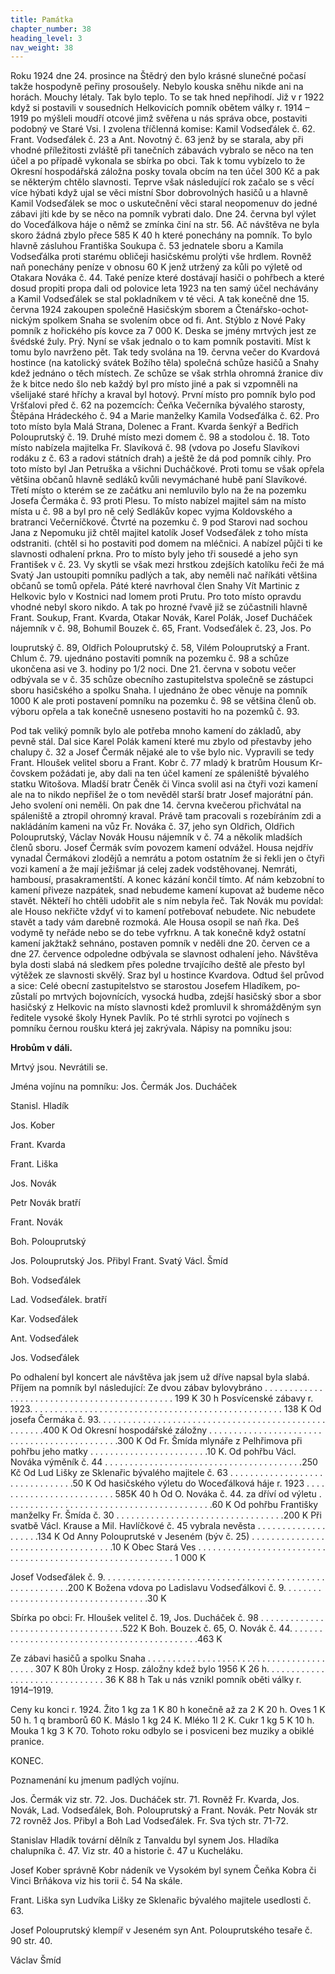 ```yaml
---
title: Památka
chapter_number: 38
heading_level: 3
nav_weight: 38
---
```



Roku 1924 dne 24. prosince na Štědrý den bylo krásné slunečné počasí takže hospodyně peřiny
prosoušely. Nebylo kouska sněhu nikde ani na horách. Mouchy létaly. Tak bylo teplo. To se tak
hned nepřihodí.
Již v r 1922 když si postavili v sousedních Helkovicích pomník obětem války r. 1914 – 1919 po­
mýšleli moudří otcové jimž svěřena u nás správa obce, postaviti podobný ve Staré Vsi. I zvolena
tříčlenná komise: Kamil Vodseďálek č. 62. Frant. Vodseďálek č. 23 a Ant. Novotný č. 63 jenž by se
starala, aby při vhodné příležitosti zvláště při tanečních zábavách vybralo se něco na ten účel a po
případě vykonala se sbírka po obci. Tak k tomu vybízelo to že Okresní hospodářská záložna posky­
tovala obcím na ten účel 300 Kč a pak se některým chtělo slavnosti. Teprve však následující rok
začalo se s věcí více hýbati když ujal se věci místní Sbor dobrovolných hasičů u a hlavně Kamil
Vodseďálek se moc o uskutečnění věci staral neopomenuv do jedné zábavi jíti kde by se něco na
pomník vybrati dalo.
Dne 24. června byl výlet do Voceďálkova háje o němž se zmínka činí na str. 56. Ač návštěva ne­
byla skoro žádná zbylo přece 585 K 40 h které ponechány na pomník. To bylo hlavně zásluhou
Františka Soukupa č. 53 jednatele sboru a Kamila Vodseďálka proti starému obličeji hasičskému
prolýti vše hrdlem. Rovněž naň ponechány peníze v obnosu 60 K jenž utržený za kůli po výletě od
Otakara Nováka č. 44. Také peníze které dostávají hasiči o pohřbech a které dosud propiti propa­
dali od polovice leta 1923 na ten samý účel nechávány a Kamil Vodseďálek se stal pokladníkem v té
věci.
A tak konečně dne 15. června 1924 zakoupen společně Hasičským sborem a Čtenářsko-ochot­
nickým spolkem Snaha se svolením obce od fi. Ant. Stýblo z Nové Paky pomník z hořického pís­
kovce za 7 000 K. Deska se jmény mrtvých jest ze švédské žuly. Prý.
Nyní se však jednalo o to kam pomník postaviti. Míst k tomu bylo navrženo pět. Tak tedy svolána
na 19. června večer do Kvardová hostince (na katolický svátek Božího těla) společná schůze hasičů
a Snahy kdež jednáno o těch místech. Ze schůze se však strhla ohromná žranice div že k bitce nedo­
šlo neb každý byl pro místo jiné a pak si vzpomněli na všelijaké staré hříchy a kraval byl hotový.
První místo pro pomník bylo pod Vršťalovi před č. 62 na pozemcích: Čeňka Večerníka bývalého
starosty, Štěpána Hrádeckého č. 94 a Marie manželky Kamila Vodseďálka č. 62. Pro toto místo byla
Malá Strana, Dolenec a Frant. Kvarda šenkýř a Bedřich Polouprutský č. 19.
Druhé místo mezi domem č. 98 a stodolou č. 18. Toto místo nabízela majitelka Fr. Slavíková č. 98
(vdova po Josefu Slavíkovi rodáku z č. 63 a radovi státních drah) a ještě že dá pod pomník cihly. Pro
toto místo byl Jan Petruška a všichni Ducháčkové. Proti tomu se však opřela většina občanů hlavně
sedláků kvůli nevymáchané hubě paní Slavíkové.
Třetí místo o kterém se ze začátku ani nemluvilo bylo na že na pozemku Josefa Čermáka č. 93
proti Plesu. To místo nabízel majitel sám na místo místa u č. 98 a byl pro ně celý Sedlákův kopec
vyjma Koldovského a bratranci Večerníčkové.
Čtvrté na pozemku č. 9 pod Starovi nad sochou Jana z Nepomuku již chtěl majitel katolík Josef
Vodseďálek z toho místa odstraniti. (chtěl si ho postaviti pod domem na mléčnici. A nabízel půjči­
ti ke slavnosti odhalení prkna. Pro to místo byly jeho tři sousedé a jeho syn František v č. 23. Vy­
skytli se však mezi hrstkou zdejších katolíku řeči že má Svatý Jan ustoupiti pomníku padlých a tak,
aby neměli nač naříkáti většina občanů se tomů opřela.
Páté které navrhoval člen Snahy Vít Martinic z Helkovic bylo v Kostnici nad lomem proti Prutu.
Pro toto místo opravdu vhodné nebyl skoro nikdo.
A tak po hrozné řvavě již se zúčastnili hlavně Frant. Soukup, Frant. Kvarda, Otakar Novák, Karel
Polák, Josef Ducháček nájemník v č. 98, Bohumil Bouzek č. 65, Frant. Vodseďálek č. 23, Jos. Po­


louprutský č. 89, Oldřich Polouprutský č. 58, Vilém Polouprutský a Frant. Chlum č. 79. ujednáno
postaviti pomník na pozemku č. 98 a schůze ukončena asi ve 3. hodiny po 1/2 noci.
Dne 21. června v sobotu večer odbývala se v č. 35 schůze obecního zastupitelstva společně se
zástupci sboru hasičského a spolku Snaha. I ujednáno že obec věnuje na pomník 1000 K ale proti
postavení pomníku na pozemku č. 98 se většina členů ob. výboru opřela a tak konečně usneseno
postaviti ho na pozemků č. 93.


Pod tak veliký pomník bylo ale potřeba mnoho kamení do základů, aby pevně stál. Dal sice Karel
Polák kamení které mu zbylo od přestavby jeho chalupy č. 32 a Josef Čermák nějaké ale to vše bylo
nic. Vypravili se tedy Frant. Hloušek velitel sboru a Frant. Kobr č. 77 mladý k bratrům Housum Kr­
čovskem požádati je, aby dali na ten účel kamení ze spáleniště bývalého statku Witošova. Mladší
bratr Čeněk či Vinca svolil asi na čtyři vozi kamení ale na to nikdo nepřišel že o tom nevěděl starší
bratr Josef majorátní pán. Jeho svolení oni neměli. On pak dne 14. června kvečerou přichvátal na
spáleniště a ztropil ohromný kraval. Právě tam pracovali s rozebíráním zdi a nakládáním kameni na
vůz Fr. Nováka č. 37, jeho syn Oldřich, Oldřich Polouprutský, Václav Novák Housu nájemník v č. 74
a několik mladších členů sboru. Josef Čermák svím povozem kamení odvážel. Housa nejdřív vynadal
Čermákovi zlodějů a nemrátu a potom ostatním že si řekli jen o čtyři vozi kamení a že mají ježišmar­
já celej zadek vodstěhovanej. Nemráti, hambousí, prasakramentští. A konec kázání končil tímto. Ať
nám kebzobní to kamení přiveze nazpátek, snad nebudeme kamení kupovat až budeme něco stavět.
Někteří ho chtěli udobřit ale s ním nebyla řeč. Tak Novák mu povídal: ale Houso nekřičte vždyť
vi to kamení potřebovať nebudete. Nic nebudete stavět a tady vám darebně rozmoká. Ale Housa
osopil se naň řka. Deš vodymě ty neřáde nebo se do tebe vyfrknu.
A tak konečně když ostatní kamení jakžtakž sehnáno, postaven pomník v neděli dne 20. červen­
ce a dne 27. července odpoledne odbývala se slavnost odhalení jeho. Návštěva byla dosti slabá ná­
sledkem přes poledne trvajícího deště ale přesto byl výtěžek ze slavnosti skvělý. Sraz byl u hostince
Kvardova. Odtud šel průvod a sice: Celé obecní zastupitelstvo se starostou Josefem Hladíkem, po­
zůstalí po mrtvých bojovnících, vysocká hudba, zdejší hasičský sbor a sbor hasičský z Helkovic na
místo slavnosti kdež promluvil k shromážděným syn ředitele vysoké školy Hynek Pavlík. Po té
strhli syrotci po vojínech s pomníku černou roušku která jej zakrývala. Nápisy na pomníku jsou:


**Hrobům v dáli.**


Mrtvý jsou.
Nevrátili se.



Jména vojínu na pomníku:
Jos. Čermák
Jos. Ducháček

Stanisl. Hladík

Jos. Kober

Frant. Kvarda

Frant. Liška

Jos. Novák

Petr Novák bratří

Frant. Novák

Boh. Polouprutský



Jos. Polouprutský
Jos. Přibyl
Frant. Svatý
Václ. Šmíd

Boh. Vodseďálek

Lad. Vodseďálek. bratří

Kar. Vodseďálek

Ant. Vodseďálek

Jos. Vodseďálek


Po odhalení byl koncert ale návštěva jak jsem už dříve napsal byla slabá. Příjem na pomník byl
následující:
Ze dvou zábav bylovybráno . . . . . . . . . . . . . . . . . . . . . . . . . . . . . . . . . . . . . . . . . . . . . 199 K 30 h
Posvícenské zábavy r. 1923. . . . . . . . . . . . . . . . . . . . . . . . . . . . . . . . . . . . . . . . . . . . . . . . . . . 138 K
Od josefa Čermáka č. 93. . . . . . . . . . . . . . . . . . . . . . . . . . . . . . . . . . . . . . . . . . . . . . . . . . . . .400 K
Od Okresní hospodářské záložny . . . . . . . . . . . . . . . . . . . . . . . . . . . . . . . . . . . . . . . . . . . . .300 K
Od Fr. Šmída mlynáře z Pelhřimova při pohřbu jeho matky . . . . . . . . . . . . . . . . . . . . . . . .10 K.
Od pohřbu Václ. Nováka výměník č. 44 . . . . . . . . . . . . . . . . . . . . . . . . . . . . . . . . . . . . . . . .250 Kč
Od Lud Lišky ze Sklenařic bývalého majitele č. 63 . . . . . . . . . . . . . . . . . . . . . . . . . . . . . . . .50 K
Od hasičského výletu do Woceďálková háje r. 1923 . . . . . . . . . . . . . . . . . . . . . . . . . 585K 40 h
Od O. Nováka č. 44. za dříví od výletu . . . . . . . . . . . . . . . . . . . . . . . . . . . . . . . . . . . . . . . . . .60 K
Od pohřbu Františky manželky Fr. Šmída č. 30 . . . . . . . . . . . . . . . . . . . . . . . . . . . . . . . . . .200 K
Při svatbě Václ. Krause a Mil. Havlíčkové č. 45 vybrala nevěsta . . . . . . . . . . . . . . . . . . . .134 K
Od Anny Polouprutské v Jeseném (býv č. 25) . . . . . . . . . . . . . . . . . . . . . . . . . . . . . . . . . . . .10 K
Obec Stará Ves . . . . . . . . . . . . . . . . . . . . . . . . . . . . . . . . . . . . . . . . . . . . . . . . . . . . . . . . . . . 1 000 K

Josef Vodseďálek č. 9. . . . . . . . . . . . . . . . . . . . . . . . . . . . . . . . . . . . . . . . . . . . . . . . . . . . . . . . .200 K
Božena vdova po Ladislavu Vodseďálkovi č. 9. . . . . . . . . . . . . . . . . . . . . . . . . . . . . . . . . . . .30 K


Sbírka po obci:
Fr. Hloušek velitel č. 19, Jos. Ducháček č. 98 . . . . . . . . . . . . . . . . . . . . . . . . . . . . . . . . . . . .522 K
Boh. Bouzek č. 65, O. Novák č. 44. . . . . . . . . . . . . . . . . . . . . . . . . . . . . . . . . . . . . . . . . . . . .463 K


Ze zábavi hasičů a spolku Snaha . . . . . . . . . . . . . . . . . . . . . . . . . . . . . . . . . . . . . . . . . 307 K 80h
Úroky z Hosp. záložny kdež bylo 1956 K 26 h. . . . . . . . . . . . . . . . . . . . . . . . . . . . . . . 36 K 88 h
Tak u nás vznikl pomník oběti války r. 1914–1919.


Ceny ku konci r. 1924.
Žito 1 kg za 1 K 80 h konečně až za 2 K 20 h. Oves 1 K 50 h. 1 q bramborů 60 K. Máslo 1 kg 24 K.
Mléko 1l 2 K. Cukr 1 kg 5 K 10 h. Mouka 1 kg 3 K 70.
Tohoto roku odbylo se i posviceni bez muziky a obiklé pranice.


KONEC.


Poznamenání ku jmenum padlých vojínu.


Jos. Čermák viz str. 72. Jos. Ducháček str. 71. Rovněž Fr. Kvarda, Jos. Novák, Lad. Vodseďálek, Boh.
Polouprutský a Frant. Novák. Petr Novák str 72 rovněž Jos. Přibyl a Boh Lad Vodseďálek. Fr. Sva­
tých str. 71-72.


Stanislav Hladík tovární dělník z Tanvaldu byl synem Jos. Hladíka chalupníka č. 47. Viz str. 40
a historie č. 47 u Kucheláku.


Josef Kober správně Kobr nádeník ve Vysokém byl synem Čeňka Kobra či Vinci Brňákova viz his­
torii č. 54 Na skále.


Frant. Liška syn Ludvíka Lišky ze Sklenařic bývalého majitele usedlosti č. 63.


Josef Polouprutský klempíř v Jeseném syn Ant. Polouprutského tesaře č. 90 str. 40.


Václav Šmíd
